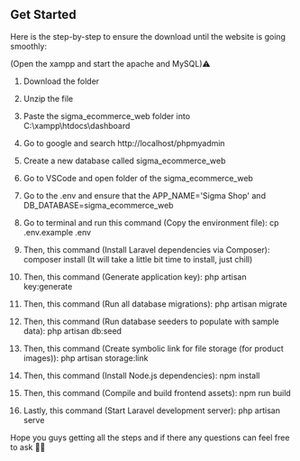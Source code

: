 ## Get Started

Here is the step-by-step to ensure the download until the website is going smoothly:

(Open the xampp and start the apache and MySQL)⚠

1. Download the folder

2. Unzip the file

3. Paste the sigma_ecommerce_web folder into C:\xampp\htdocs\dashboard

4. Go to google and search http://localhost/phpmyadmin

5. Create a new database called sigma_ecommerce_web

6. Go to VSCode and open folder of the sigma_ecommerce_web

7. Go to the .env and ensure that the APP_NAME='Sigma Shop' and DB_DATABASE=sigma_ecommerce_web

8. Go to terminal and run this command (Copy the environment file):
cp .env.example .env

9. Then, this command (Install Laravel dependencies via Composer):
composer install
(It will take a little bit time to install, just chill)

9. Then, this command (Generate application key):
php artisan key:generate

10. Then, this command (Run all database migrations):
php artisan migrate

11. Then, this command (Run database seeders to populate with sample data):
php artisan db:seed

12. Then, this command (Create symbolic link for file storage (for product images)):
php artisan storage:link

13. Then, this command (Install Node.js dependencies):
npm install

14. Then, this command (Compile and build frontend assets):
npm run build

15. Lastly, this command (Start Laravel development server):
php artisan serve

Hope you guys getting all the steps and if there any questions can feel free to ask 👌🏻
